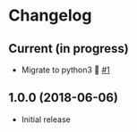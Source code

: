 # Changelog

## Current (in progress)

- Migrate to python3 🐍 [#1](https://github.com/etalab/udata-geoplatform/pull/1)

## 1.0.0 (2018-06-06)

- Initial release
